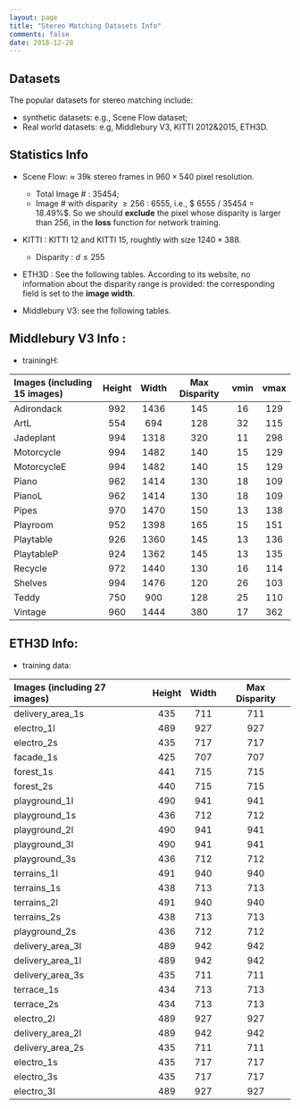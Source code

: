 ```yaml
---
layout: page
title: "Stereo Matching Datasets Info"
comments: false
date: 2018-12-28
---
```


## Datasets

The popular datasets for stereo matching include:

- synthetic datasets: e.g., Scene Flow dataset;
- Real world datasets: e.g, Middlebury V3, KITTI 2012&2015, ETH3D.

## Statistics Info

- Scene Flow: $\approx$ 39k stereo frames in $960 \times 540$ pixel resolution.
  - Total Image # : 35454;
  - Image # with disparity $\geq 256$ : 6555, i.e., $ 6555 / 35454 = 18.49%$. So we 
should **exclude** the pixel whose disparity is larger than 256, in the **loss** function for network training.

- KITTI : KITTI 12 and KITTI 15, roughtly with size $1240 \times 388$.
  - Disparity : $d \leq 255$
- ETH3D : See the following tables. According to its website, no information about the disparity range is provided: the 
corresponding field is set to the **image width**.
- Middlebury V3: see the following tables.


## Middlebury V3 Info :

- trainingH:

| Images (including 15 images)   | Height | Width | Max Disparity | vmin | vmax |
| :-------  |:-----: |:----: | :-----------: |:----:|:----:|
|Adirondack |  992   | 1436  |    145	       |  16  |  129 |
|ArtL       |  554   | 694   |	  128	       |  32  |  115 |
|Jadeplant  | 994    | 1318  |    320	       |  11  |  298 |
|Motorcycle | 994    | 1482  |	  140        |	15  |  129 |
|MotorcycleE| 994    | 1482  |    140        |	15  |  129 |
|Piano      | 962    | 1414  |    130	       |  18  |  109 |
|PianoL     | 962    | 1414  |    130	       | 18   |  109 |
|Pipes      | 970    | 1470  |	  150	       |13    |  138 |
|Playroom   | 952    | 1398  |	  165	       |15    |	 151 |
|Playtable  | 926    | 1360  |	  145	       |13    |	 136 |
|PlaytableP | 924    | 1362  |	  145	       |13    |	 135 |
|Recycle    | 972    | 1440  |	  130				 |16    |	 114 |
|Shelves    | 994    | 1476  |	  120				 |26    |	 103 |
|Teddy      | 750    | 900   |	  128				 |25    |	 110 |
|Vintage    | 960    | 1444  |	  380				 |17    |	 362 |

## ETH3D Info:

- training data:

| Images (including 27 images) | Height | Width | Max Disparity |
| :----------------- |:-----: |:----: | :-----------: |
| delivery_area_1s   | 435    |   711 |     711       |
| electro_1l         | 	489   |	  927 | 	927   |
| electro_2s         | 	435|	717|	717|
| facade_1s          | 	425|	707|	707|
| forest_1s          | 	441|	715|	715|
| forest_2s          | 	440|	715|	715|
| playground_1l| 	490|	941|	941|
| playground_1s| 	436|	712|	712|
| playground_2l| 	490|	941|	941|
| playground_3l| 	490|	941|	941|
| playground_3s| 	436|	712|	712|
| terrains_1l| 	491|	940|	940|
| terrains_1s| 	438|	713|	713|
| terrains_2l| 	491|	940|	940|
| terrains_2s| 	438|	713|	713|
| playground_2s| 	436|	712|	712|
| delivery_area_3l| 	489|	942|	942|
| delivery_area_1l| 	489|	942|	942|
| delivery_area_3s| 	435|	711|	711|
| terrace_1s| 	434|	713|	713|
| terrace_2s| 	434|	713|	713|
| electro_2l| 	489|	927|	927|
| delivery_area_2l| 	489|	942|	942|
| delivery_area_2s| 	435|	711|	711|
| electro_1s| 	435|	717|	717|
| electro_3s| 	435|	717|	717|
| electro_3l| 	489|	927|	927|
